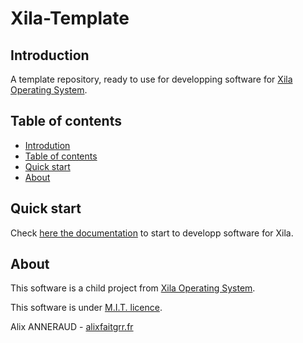 # Xila-Template

## Introduction

A template repository, ready to use for developping software for [Xila Operating System](https://xila.alixfaitgrr.fr/ "Xila Operating System").

## Table of contents

- [Introdution](#introduction)
- [Table of contents](#table-of-contents)
- [Quick start](#quick-start)
- [About](#about)

## Quick start

Check [here the documentation](https://xila.alixfaitgrr.fr/en/latest/Get%20Started.html#start-to-use "Start to developp") to start to developp software for Xila.

## About

This software is a child project from [Xila Operating System](https://xila.alixfaitgrr.fr/ "Xila Operating System").

This software is under [M.I.T. licence](https://alix-anneraud.mit-license.org/ "M.I.T. licence").

Alix ANNERAUD - [alixfaitgrr.fr](https://alixfaitgrr.fr "alixfaitgrr.fr")

